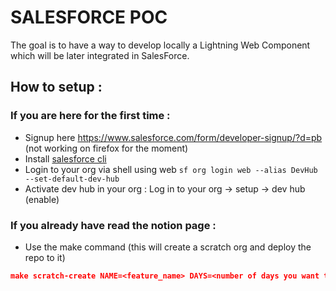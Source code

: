 # SALESFORCE POC

The goal is to have a way to develop locally a Lightning Web Component which will be later integrated in SalesForce.

## How to setup :

### If you are here for the first time :
- Signup here https://www.salesforce.com/form/developer-signup/?d=pb (not working on firefox for the moment)
- Install [salesforce cli](https://developer.salesforce.com/docs/atlas.en-us.sfdx_setup.meta/sfdx_setup/sfdx_setup_install_cli.htm)
- Login to your org via shell using web `sf org login web --alias DevHub --set-default-dev-hub`
- Activate dev hub in your org : Log in to your org → setup → dev hub (enable)

### If you already have read the notion page :
- Use the make command (this will create a scratch org and deploy the repo to it)

```json
make scratch-create NAME=<feature_name> DAYS=<number of days you want this scratch to be active max 7>
```
